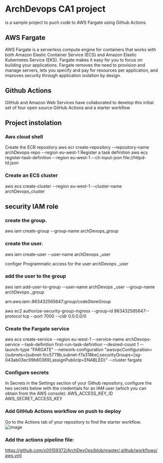 # ArchDevops CA1 project 
is a sample project to puch code to AWS Fargate using Github Actions

## AWS Fargate
AWS Fargate is a serverless compute engine for containers that works with both Amazon Elastic Container Service (ECS) and Amazon Elastic Kubernetes Service (EKS). Fargate makes it easy for you to focus on building your applications. Fargate removes the need to provision and manage servers, lets you specify and pay for resources per application, and improves security through application isolation by design.

## Github Actions
GitHub and Amazon Web Services have collaborated to develop this initial set of four open source GitHub Actions and a starter workflow

## Project instolation 

### Aws cloud shell

Create the ECR repository
aws ecr create-repository --repository-name archDevops-repo --region eu-west-1
Register a task definition
aws ecs register-task-definition --region eu-west-1 --cli-input-json file://httpd-td.json



### Create an ECS cluster

aws ecs create-cluster --region eu-west-1 --cluster-name archDevops_cluster

## security IAM role

### create the group.
aws iam create-group --group-name archDevops_group

### create the user.
aws iam create-user --user-name archDevops _user

configer Programmatic access for the user archDevops _user

### add the user to the group

aws iam add-user-to-group --user-name archDevops _user --group-name archDevops _group

arn:aws:iam::863432565647:group/codeStoreGroup

aws ec2 authorize-security-group-ingress --group-id 863432565647--protocol tcp --port 7000 --cidr 0.0.0.0/0

### Create the Fargate service

aws ecs create-service --region eu-west-1 --service-name archDevops-service --task-definition first-run-task-definition
 --desired-count 1 --launch-type "FARGATE" --network-configuration "awsvpcConfiguration={subnets=[subnet-fcc5779b,subnet-f7a318be],securityGroups=[sg-043ab03ec99b60369],assignPublicIp=ENABLED}" --cluster fargate


### Configure secrets
In Secrets in the Settings section of your Github repository, configure the two secrets below with the credentials for an IAM user (which you can obtain from the AWS console):
AWS_ACCESS_KEY_ID
AWS_SECRET_ACCESS_KEY



### Add GitHub Actions workflow on push to deploy
Go to the Actions tab of your repository to find the starter workflow.
  ![image](https://user-images.githubusercontent.com/79165043/119424080-aa4ebf00-bcfc-11eb-9c82-6e8477898523.png)



### Add the actions pipeline file:
https://github.com/x00159372/ArchDevOps/blob/master/.github/workflows/aws.yml


 
